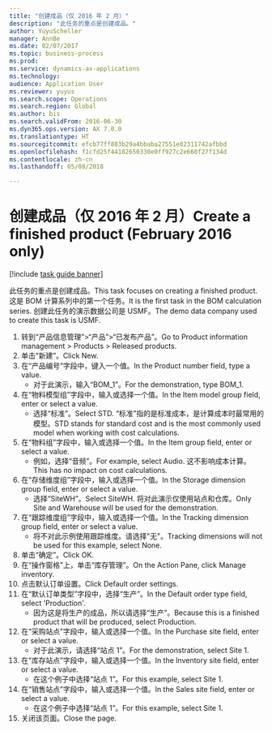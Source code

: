 ```yaml
--- 
title: "创建成品（仅 2016 年 2 月）"
description: "此任务的重点是创建成品。"
author: YuyuScheller
manager: AnnBe
ms.date: 02/07/2017
ms.topic: business-process
ms.prod: 
ms.service: dynamics-ax-applications
ms.technology: 
audience: Application User
ms.reviewer: yuyus
ms.search.scope: Operations
ms.search.region: Global
ms.author: bis
ms.search.validFrom: 2016-06-30
ms.dyn365.ops.version: AX 7.0.0
ms.translationtype: HT
ms.sourcegitcommit: efcb77ff883b29a4bbaba27551e02311742afbbd
ms.openlocfilehash: f1cfd25f44182650330e0ff927c2e660f27f134d
ms.contentlocale: zh-cn
ms.lasthandoff: 05/08/2018

---
```

# <a name="create-a-finished-product-february-2016-only"></a><span data-ttu-id="87943-103">创建成品（仅 2016 年 2 月）</span><span class="sxs-lookup"><span data-stu-id="87943-103">Create a finished product (February 2016 only)</span></span>

[!include [task guide banner](../../includes/task-guide-banner.md)]

<span data-ttu-id="87943-104">此任务的重点是创建成品。</span><span class="sxs-lookup"><span data-stu-id="87943-104">This task focuses on creating a finished product.</span></span> <span data-ttu-id="87943-105">这是 BOM 计算系列中的第一个任务。</span><span class="sxs-lookup"><span data-stu-id="87943-105">It is the first task in the BOM calculation series.</span></span> <span data-ttu-id="87943-106">创建此任务的演示数据公司是 USMF。</span><span class="sxs-lookup"><span data-stu-id="87943-106">The demo data company used to create this task is USMF.</span></span>

1. <span data-ttu-id="87943-107">转到“产品信息管理”>“产品”>“已发布产品”。</span><span class="sxs-lookup"><span data-stu-id="87943-107">Go to Product information management > Products > Released products.</span></span>
2. <span data-ttu-id="87943-108">单击“新建”。</span><span class="sxs-lookup"><span data-stu-id="87943-108">Click New.</span></span>
3. <span data-ttu-id="87943-109">在“产品编号”字段中，键入一个值。</span><span class="sxs-lookup"><span data-stu-id="87943-109">In the Product number field, type a value.</span></span>
    * <span data-ttu-id="87943-110">对于此演示，输入“BOM_1”。</span><span class="sxs-lookup"><span data-stu-id="87943-110">For the demonstration, type BOM_1.</span></span>  
4. <span data-ttu-id="87943-111">在“物料模型组”字段中，输入或选择一个值。</span><span class="sxs-lookup"><span data-stu-id="87943-111">In the Item model group field, enter or select a value.</span></span>
    * <span data-ttu-id="87943-112">选择“标准”。</span><span class="sxs-lookup"><span data-stu-id="87943-112">Select STD.</span></span> <span data-ttu-id="87943-113">“标准”指的是标准成本，是计算成本时最常用的模型。</span><span class="sxs-lookup"><span data-stu-id="87943-113">STD stands for standard cost and is the most commonly used model when working with cost calculations.</span></span>  
5. <span data-ttu-id="87943-114">在“物料组”字段中，输入或选择一个值。</span><span class="sxs-lookup"><span data-stu-id="87943-114">In the Item group field, enter or select a value.</span></span>
    * <span data-ttu-id="87943-115">例如，选择“音频”。</span><span class="sxs-lookup"><span data-stu-id="87943-115">For example, select Audio.</span></span> <span data-ttu-id="87943-116">这不影响成本计算。</span><span class="sxs-lookup"><span data-stu-id="87943-116">This has no impact on cost calculations.</span></span>  
6. <span data-ttu-id="87943-117">在“存储维度组”字段中，输入或选择一个值。</span><span class="sxs-lookup"><span data-stu-id="87943-117">In the Storage dimension group field, enter or select a value.</span></span>
    * <span data-ttu-id="87943-118">选择“SiteWH”。</span><span class="sxs-lookup"><span data-stu-id="87943-118">Select SiteWH.</span></span> <span data-ttu-id="87943-119">将对此演示仅使用站点和仓库。</span><span class="sxs-lookup"><span data-stu-id="87943-119">Only Site and Warehouse will be used for the demonstration.</span></span>  
7. <span data-ttu-id="87943-120">在“跟踪维度组”字段中，输入或选择一个值。</span><span class="sxs-lookup"><span data-stu-id="87943-120">In the Tracking dimension group field, enter or select a value.</span></span>
    * <span data-ttu-id="87943-121">将不对此示例使用跟踪维度。请选择"无"。</span><span class="sxs-lookup"><span data-stu-id="87943-121">Tracking dimensions will not be used for this example, select None.</span></span>  
8. <span data-ttu-id="87943-122">单击“确定”。</span><span class="sxs-lookup"><span data-stu-id="87943-122">Click OK.</span></span>
9. <span data-ttu-id="87943-123">在“操作窗格”上，单击“库存管理”。</span><span class="sxs-lookup"><span data-stu-id="87943-123">On the Action Pane, click Manage inventory.</span></span>
10. <span data-ttu-id="87943-124">点击默认订单设置。</span><span class="sxs-lookup"><span data-stu-id="87943-124">Click Default order settings.</span></span>
11. <span data-ttu-id="87943-125">在“默认订单类型”字段中，选择“生产”。</span><span class="sxs-lookup"><span data-stu-id="87943-125">In the Default order type field, select 'Production'.</span></span>
    * <span data-ttu-id="87943-126">因为这是将生产的成品，所以请选择“生产”。</span><span class="sxs-lookup"><span data-stu-id="87943-126">Because this is a finished product that will be produced, select Production.</span></span>  
12. <span data-ttu-id="87943-127">在“采购站点”字段中，输入或选择一个值。</span><span class="sxs-lookup"><span data-stu-id="87943-127">In the Purchase site field, enter or select a value.</span></span>
    * <span data-ttu-id="87943-128">对于此演示，请选择“站点 1”。</span><span class="sxs-lookup"><span data-stu-id="87943-128">For the demonstration, select Site 1.</span></span>  
13. <span data-ttu-id="87943-129">在“库存站点”字段中，输入或选择一个值。</span><span class="sxs-lookup"><span data-stu-id="87943-129">In the Inventory site field, enter or select a value.</span></span>
    * <span data-ttu-id="87943-130">在这个例子中选择“站点 1”。</span><span class="sxs-lookup"><span data-stu-id="87943-130">For this example, select Site 1.</span></span>  
14. <span data-ttu-id="87943-131">在“销售站点”字段中，输入或选择一个值。</span><span class="sxs-lookup"><span data-stu-id="87943-131">In the Sales site field, enter or select a value.</span></span>
    * <span data-ttu-id="87943-132">在这个例子中选择“站点 1”。</span><span class="sxs-lookup"><span data-stu-id="87943-132">For this example, select Site 1.</span></span>  
15. <span data-ttu-id="87943-133">关闭该页面。</span><span class="sxs-lookup"><span data-stu-id="87943-133">Close the page.</span></span>


